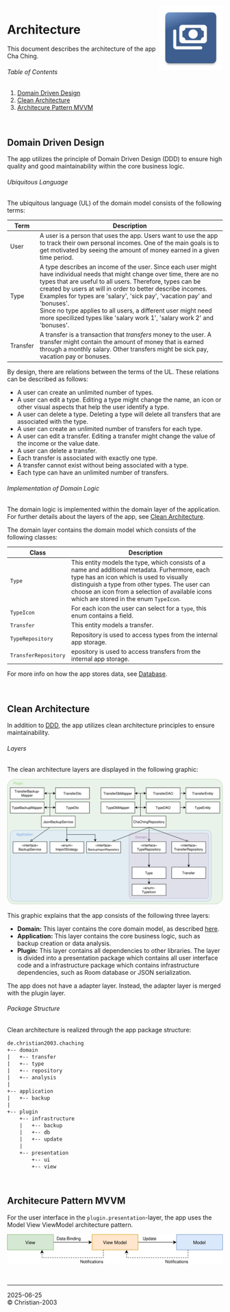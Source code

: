 <img src="../img/icon.png" height="150" align="right">

# Architecture
This document describes the architecture of the app Cha Ching.

###### Table of Contents
1. [Domain Driven Design](#domain-driven-design)
2. [Clean Architecture](#clean-architecture)
3. [Architecure Pattern MVVM](#architecure-pattern-mvvm)

<br/>

## Domain Driven Design
The app utilizes the principle of Domain Driven Design (DDD) to ensure high quality and good maintainability within the core business logic.

###### Ubiquitous Language
The ubiquitous language (UL) of the domain model consists of the following terms:

Term | Description
--- | ---
User | A user is a person that uses the app. Users want to use the app to track their own personal incomes. One of the main goals is to get motivated by seeing the amount of money earned in a given time period.
Type | A type describes an income of the user. Since each user might have individual needs that might change over time, there are no types that are useful to all users. Therefore, types can be created by users at will in order to better describe incomes. Examples for types are 'salary', 'sick pay', 'vacation pay' and 'bonuses'.<br/>Since no type applies to all users, a different user might need more specilized types like 'salary work 1', 'salary work 2' and 'bonuses'.
Transfer | A transfer is a transaction that _transfers_ money to the user. A transfer might contain the amount of money that is earned through a monthly salary. Other transfers might be sick pay, vacation pay or bonuses.

By design, there are relations between the terms of the UL. These relations can be described as follows:

* A user can create an unlimited number of types.
* A user can edit a type. Editing a type might change the name, an icon or other visual aspects that help the user identify a type.
* A user can delete a type. Deleting a type will delete all transfers that are associated with the type.
* A user can create an unlimited number of transfers for each type.
* A user can edit a transfer. Editing a transfer might change the value of the income or the value date.
* A user can delete a transfer.
* Each transfer is associated with exactly one type.
* A transfer cannot exist without being associated with a type.
* Each type can have an unlimited number of transfers.

###### Implementation of Domain Logic
The domain logic is implemented within the domain layer of the application. For further details about the layers of the app, see [Clean Architecture](#clean-architecture).

The domain layer contains the domain model which consists of the following classes:

Class | Description
--- | ---
`Type` | This entity models the type, which consists of a name and additional metadata. Furhermore, each type has an icon which is used to visually distinguish a type from other types. The user can choose an icon from a selection of available icons which are stored in the enum `TypeIcon`.
`TypeIcon` | For each icon the user can select for a `type`, this enum contains a field.
`Transfer` | This entity models a transfer.
`TypeRepository` | Repository is used to access types from the internal app storage.
`TransferRepository` | epository is used to access transfers from the internal app storage.

For more info on how the app stores data, see [Database](Database.md).


<br/>

## Clean Architecture
In addition to [DDD](#domain-driven-design), the app utilizes clean architecture principles to ensure maintainability.

###### Layers
The clean architecture layers are displayed in the following graphic:

![](../img/development/clean_architecture.drawio.svg)

This graphic explains that the app consists of the following three layers:
* **Domain:** This layer contains the core domain model, as described [here](#implementation-of-domain-logic).
* **Application:** This layer contains the core business logic, such as backup creation or data analysis.
* **Plugin:** This layer contains all dependencies to other libraries. The layer is divided into a presentation package which contains all user interface code and a infrastructure package which contains infrastructure dependencies, such as Room database or JSON serialization.

The app does not have a adapter layer. Instead, the adapter layer is merged with the plugin layer.

###### Package Structure
Clean architecture is realized through the app package structure:
```
de.christian2003.chaching
+-- domain
|   +-- transfer
|   +-- type
|   +-- repository
|   +-- analysis
|
+-- application
|   +-- backup
|
+-- plugin
    +-- infrastructure
    |   +-- backup
    |   +-- db
    |   +-- update
    |
    +-- presentation
        +-- ui
        +-- view
```

<br/>

## Architecure Pattern MVVM
For the user interface in the `plugin.presentation`-layer, the app uses the Model View ViewModel architecture pattern.

![](../img/development/architecture_pattern.drawio.svg)

<br/>

***

2025-06-25  
&copy; Christian-2003
